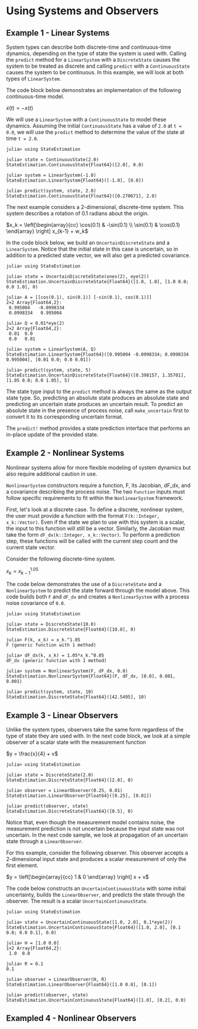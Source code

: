 # Using Systems and Observers


## Example 1 - Linear Systems

System types can describe both discrete-time and continuous-time dynamics,
depending on the type of state the system is used with. Calling the `predict`
method for a `LinearSystem` with a `DiscreteState` causes the system to be
treated as discrete and calling `predict` with a `ContinuousState` causes the
system to be continuous. In this example, we will look at both types of
`LinearSystem`.

The code block below demonstrates an implementation of the following
continuous-time model.

$\dot{x}(t) = -x(t)$

We will use a `LinearSystem` with a `ContinuousState` to model these dynamics.
Assuming the initial `ContinuousState` has a value of `2.0` at `t = 0.0`, we
will use the `predict` method to determine the value of the state at time
`t = 2.0`.

```jldoctest
julia> using StateEstimation

julia> state = ContinuousState(2.0)
StateEstimation.ContinuousState{Float64}([2.0], 0.0)

julia> system = LinearSystem(-1.0)
StateEstimation.LinearSystem{Float64}([-1.0], [0.0])

julia> predict(system, state, 2.0)
StateEstimation.ContinuousState{Float64}([0.270671], 2.0)

```

The next example considers a 2-dimensional, discrete-time system. This system
describes a rotation of 0.1 radians about the origin.

$x_k = \left[\begin{array}{cc} \cos(0.1) & -\sin(0.1) \\ \sin(0.1) & \cos(0.1) \end{array} \right] x_{k-1} + w_k$

In the code block below, we build an `UncertainDiscreteState` and a
`LinearSystem`. Notice that the initial state in this case is uncertain, so
in addition to a predicted state vector, we will also get a predicted
covariance.

```jldoctest
julia> using StateEstimation

julia> state = UncertainDiscreteState(ones(2), eye(2))
StateEstimation.UncertainDiscreteState{Float64}([1.0, 1.0], [1.0 0.0; 0.0 1.0], 0)

julia> A = [[cos(0.1), sin(0.1)] [-sin(0.1), cos(0.1)]]
2×2 Array{Float64,2}:
 0.995004   -0.0998334
 0.0998334   0.995004

julia> Q = 0.01*eye(2)
2×2 Array{Float64,2}:
 0.01  0.0
 0.0   0.01

julia> system = LinearSystem(A, Q)
StateEstimation.LinearSystem{Float64}([0.995004 -0.0998334; 0.0998334 0.995004], [0.01 0.0; 0.0 0.01])

julia> predict(system, state, 5)
StateEstimation.UncertainDiscreteState{Float64}([0.398157, 1.35701], [1.05 0.0; 0.0 1.05], 5)

```

The state type input to the `predict` method is always the same as
the output state type. So, predicting an absolute state produces an absolute
state and predicting an uncertain state produces an uncertain result. To predict
an absolute state in the presence of process noise, call `make_uncertain` first
to convert it to its corresponding uncertain format.

The `predict!` method provides a state prediction interface that performs an
in-place update of the provided state.


## Example 2 - Nonlinear Systems

Nonlinear systems allow for more flexible modeling of system dynamics but also
require additional caution in use.

`NonlinearSystem` constructors require a function, F, its Jacobian, dF_dx, and a
covariance describing the process noise. The two `Function` inputs must follow
specific requirements to fit within the `NonlinearSystem` framework.

First, let's look at a discrete case. To define a discrete, nonlinear system,
the user must provide a function with the format `F(k::Integer, x_k::Vector)`.
Even if the state we plan to use with this system is a scalar, the input to this
function will still be a vector. Similarly, the Jacobian must take the form
`dF_dx(k::Integer, x_k::Vector)`. To perform a prediction step, these functions
will be called with the current step count and the current state vector.

Consider the following discrete-time system.

$x_k = x_{k-1}^{1.05}$

The code below demonstrates the use of a `DiscreteState` and a `NonlinearSystem`
to predict the state forward through the model above. This code builds both `F`
and `dF_dx` and creates a `NonlinearSystem` with a process noise covariance of
`0.0`.

```jldoctest
julia> using StateEstimation

julia> state = DiscreteState(10.0)
StateEstimation.DiscreteState{Float64}([10.0], 0)

julia> F(k, x_k) = x_k.^1.05
F (generic function with 1 method)

julia> dF_dx(k, x_k) = 1.05*x_k.^0.05
dF_dx (generic function with 1 method)

julia> system = NonlinearSystem(F, dF_dx, 0.0)
StateEstimation.NonlinearSystem{Float64}(F, dF_dx, [0.0], 0.001, 0.001)

julia> predict(system, state, 10)
StateEstimation.DiscreteState{Float64}([42.5495], 10)

```


## Example 3 - Linear Observers

Unlike the system types, observers take the same form regardless of the type of
state they are used with. In the next code block, we look at a simple observer
of a scalar state with the measurement function

$y = \frac{x}{4} + v$

```jldoctest
julia> using StateEstimation

julia> state = DiscreteState(2.0)
StateEstimation.DiscreteState{Float64}([2.0], 0)

julia> observer = LinearObserver(0.25, 0.01)
StateEstimation.LinearObserver{Float64}([0.25], [0.01])

julia> predict(observer, state)
StateEstimation.DiscreteState{Float64}([0.5], 0)

```

Notice that, even though the measurement model contains noise, the measurement
prediction is not uncertain because the input state was not uncertain. In the
next code sample, we look at propagation of an uncertain state through a
`LinearObserver`.

For this example, consider the following observer. This observer accepts a
2-dimensional input state and produces a scalar measurement of only the first
element.

$y = \left[\begin{array}{cc} 1 & 0 \end{array} \right] x + v$

The code below constructs an `UncertainContinuousState` with some initial
uncertainty, builds the `LinearObserver`, and predicts the state through the
observer. The result is a scalar `UncertainContinuousState`.

```jldoctest
julia> using StateEstimation

julia> state = UncertainContinuousState([1.0, 2.0], 0.1*eye(2))
StateEstimation.UncertainContinuousState{Float64}([1.0, 2.0], [0.1 0.0; 0.0 0.1], 0.0)

julia> H = [1.0 0.0]
1×2 Array{Float64,2}:
 1.0  0.0

julia> R = 0.1
0.1

julia> observer = LinearObserver(H, R)
StateEstimation.LinearObserver{Float64}([1.0 0.0], [0.1])

julia> predict(observer, state)
StateEstimation.UncertainContinuousState{Float64}([1.0], [0.2], 0.0)

```

## Exampled 4 - Nonlinear Observers
